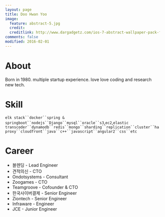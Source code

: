 ```yaml
---
layout: page
title: Doo Hwan Yoo
image:
  feature: abstract-5.jpg
  credit:
  creditlink: http://www.dargadgetz.com/ios-7-abstract-wallpaper-pack-for-iphone-5-and-ipod-touch-retina/
comments: false
modified: 2016-02-01
---
```

# About
Born in 1980. multiple startup experience. love love coding and research new tech.
# Skill
`elk stack``docker``spring & springboot``nodejs``Django``mysql``oracle``s3`,`ec2`,`elastic transcoder``dynamodb``redis``mongo``sharding``replication``cluster``haproxy``cloudfront``java``c++``javascript``angular2``css``etc`
# Career
* 블렌딩 - Lead Engineer
* 견적의신 - CTO
* Ondotsystems - Consultant
* Zoogames - CTO
* Teamgroove - Cofounder & CTO
* 한국사이버결제 - Senior Engineer
* Ziontech - Senior Engineer
* Infraware - Engineer
* JCE - Junior Engineer
